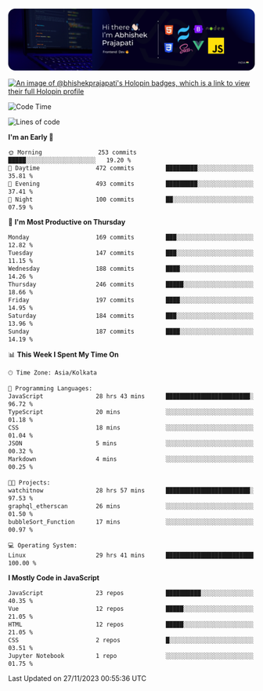 ![Banner](./Header.png)

[![An image of @bhishekprajapati's Holopin badges, which is a link to view their full Holopin profile](https://holopin.me/bhishekprajapati)](https://holopin.io/@bhishekprajapati)

<!--START_SECTION:waka-->
![Code Time](http://img.shields.io/badge/Code%20Time-150%20hrs%2042%20mins-blue)

![Lines of code](https://img.shields.io/badge/From%20Hello%20World%20I%27ve%20Written-1.6%20million%20lines%20of%20code-blue)

**I'm an Early 🐤** 

```text
🌞 Morning                253 commits         █████░░░░░░░░░░░░░░░░░░░░   19.20 % 
🌆 Daytime                472 commits         █████████░░░░░░░░░░░░░░░░   35.81 % 
🌃 Evening                493 commits         █████████░░░░░░░░░░░░░░░░   37.41 % 
🌙 Night                  100 commits         ██░░░░░░░░░░░░░░░░░░░░░░░   07.59 % 
```
📅 **I'm Most Productive on Thursday** 

```text
Monday                   169 commits         ███░░░░░░░░░░░░░░░░░░░░░░   12.82 % 
Tuesday                  147 commits         ███░░░░░░░░░░░░░░░░░░░░░░   11.15 % 
Wednesday                188 commits         ████░░░░░░░░░░░░░░░░░░░░░   14.26 % 
Thursday                 246 commits         █████░░░░░░░░░░░░░░░░░░░░   18.66 % 
Friday                   197 commits         ████░░░░░░░░░░░░░░░░░░░░░   14.95 % 
Saturday                 184 commits         ███░░░░░░░░░░░░░░░░░░░░░░   13.96 % 
Sunday                   187 commits         ████░░░░░░░░░░░░░░░░░░░░░   14.19 % 
```


📊 **This Week I Spent My Time On** 

```text
🕑︎ Time Zone: Asia/Kolkata

💬 Programming Languages: 
JavaScript               28 hrs 43 mins      ████████████████████████░   96.72 % 
TypeScript               20 mins             ░░░░░░░░░░░░░░░░░░░░░░░░░   01.18 % 
CSS                      18 mins             ░░░░░░░░░░░░░░░░░░░░░░░░░   01.04 % 
JSON                     5 mins              ░░░░░░░░░░░░░░░░░░░░░░░░░   00.32 % 
Markdown                 4 mins              ░░░░░░░░░░░░░░░░░░░░░░░░░   00.25 % 

🐱‍💻 Projects: 
watchitnow               28 hrs 57 mins      ████████████████████████░   97.53 % 
graphql_etherscan        26 mins             ░░░░░░░░░░░░░░░░░░░░░░░░░   01.50 % 
bubbleSort_Function      17 mins             ░░░░░░░░░░░░░░░░░░░░░░░░░   00.97 % 

💻 Operating System: 
Linux                    29 hrs 41 mins      █████████████████████████   100.00 % 
```

**I Mostly Code in JavaScript** 

```text
JavaScript               23 repos            ██████████░░░░░░░░░░░░░░░   40.35 % 
Vue                      12 repos            █████░░░░░░░░░░░░░░░░░░░░   21.05 % 
HTML                     12 repos            █████░░░░░░░░░░░░░░░░░░░░   21.05 % 
CSS                      2 repos             █░░░░░░░░░░░░░░░░░░░░░░░░   03.51 % 
Jupyter Notebook         1 repo              ░░░░░░░░░░░░░░░░░░░░░░░░░   01.75 % 
```




 Last Updated on 27/11/2023 00:55:36 UTC
<!--END_SECTION:waka-->
<!--
**bhishekprajapati/bhishekprajapati** is a ✨ _special_ ✨ repository because its `README.md` (this file) appears on your GitHub profile.

Here are some ideas to get you started:

- 🔭 I’m currently working on ...
- 🌱 I’m currently learning ...
- 👯 I’m looking to collaborate on ...
- 🤔 I’m looking for help with ...
- 💬 Ask me about ...
- 📫 How to reach me: ...
- 😄 Pronouns: ...
- ⚡ Fun fact: ...
-->
